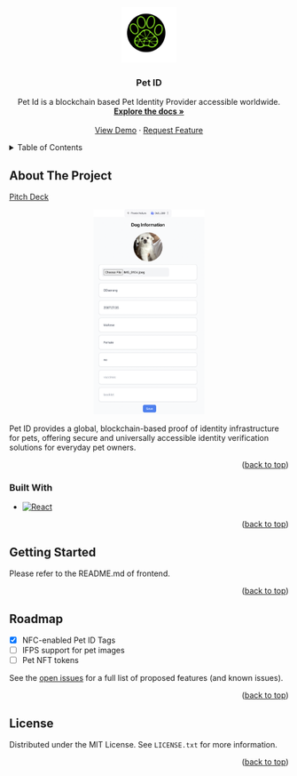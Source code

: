 <!-- PROJECT LOGO -->
<br />
<div align="center">
  <a href="https://github.com/Pet-ID-Vault/pet-id">
    <img src="statics/Pet_ID_LOGO.png" alt="Logo" width="100" height="100">
  </a>

  <h3 align="center">Pet ID</h3>

  <p align="center">
    Pet Id is a blockchain based Pet Identity Provider accessible worldwide.
    <br />
    <a href="https://github.com/Pet-ID-Vault/pet-id/documentation.pdf"><strong>Explore the docs »</strong></a>
    <br />
    <br />
    <a href="https://pet-id.eth.pm">View Demo</a>
    ·
    <a href="https://github.com/Pet-ID-Vault/pet-id/issues/new?labels=enhancement&template=feature-request---.md">Request Feature</a>
  </p>
</div>


<!-- TABLE OF CONTENTS -->
<details>
  <summary>Table of Contents</summary>
  <ol>
    <li>
      <a href="#about-the-project">About The Project</a>
      <ul>
        <li><a href="#built-with">Built With</a></li>
      </ul>
    </li>
    <li>
      <a href="#getting-started">Getting Started</a>
      <ul>
        <li><a href="#prerequisites">Prerequisites</a></li>
        <li><a href="#installation">Installation</a></li>
      </ul>
    </li>
    <li><a href="#roadmap">Roadmap</a></li>
    <li><a href="#contributing">Contributing</a></li>
    <li><a href="#license">License</a></li>
    <li><a href="#contact">Contact</a></li>
    <li><a href="#acknowledgments">Acknowledgments</a></li>
  </ol>
</details>



<!-- ABOUT THE PROJECT -->
## About The Project

[Pitch Deck](https://www.canva.com/design/DAGKz9MVwLI/WCQ52_4qP-ZP851flMBkSA/edit)


<div align="center">
  <a href="https://pet-id.eth.pm">
    <img src="statics/screenshot.png" alt="Logo" width="200">
  </a>
</div>

Pet ID provides a global, blockchain-based proof of identity infrastructure for pets, 
offering secure and universally accessible identity verification solutions for everyday pet owners.

<p align="right">(<a href="#readme-top">back to top</a>)</p>


### Built With

* [![React][React.js]][React-url]

<p align="right">(<a href="#readme-top">back to top</a>)</p>


<!-- GETTING STARTED -->
## Getting Started

Please refer to the README.md of frontend.

<p align="right">(<a href="#readme-top">back to top</a>)</p>


<!-- ROADMAP -->
## Roadmap

- [x] NFC-enabled Pet ID Tags
- [ ] IFPS support for pet images
- [ ] Pet NFT tokens

See the [open issues](https://github.com/Pet-ID-Vault/pet-id/issues) for a full list of proposed features (and known issues).

<p align="right">(<a href="#readme-top">back to top</a>)</p>


<!-- LICENSE -->
## License

Distributed under the MIT License. See `LICENSE.txt` for more information.

<p align="right">(<a href="#readme-top">back to top</a>)</p>


<!-- MARKDOWN LINKS & IMAGES -->
<!-- https://www.markdownguide.org/basic-syntax/#reference-style-links -->
[product-screenshot]: statics/screenshot.png
[React.js]: https://img.shields.io/badge/React-20232A?style=for-the-badge&logo=react&logoColor=61DAFB
[React-url]: https://reactjs.org/